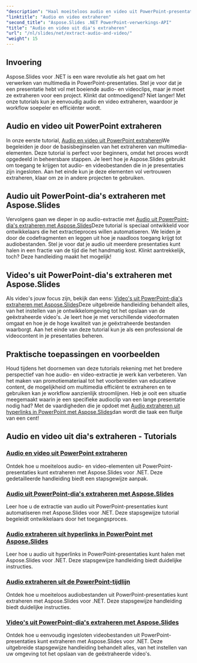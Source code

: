```yaml
---
"description": "Haal moeiteloos audio en video uit PowerPoint-presentaties met Aspose.Slides voor .NET en onze uitgebreide stapsgewijze tutorials."
"linktitle": "Audio en video extraheren"
"second_title": "Aspose.Slides .NET PowerPoint-verwerkings-API"
"title": "Audio en video uit dia's extraheren"
"url": "/nl/slides/net/extract-audio-and-video/"
"weight": 15
---
```


## Invoering

Aspose.Slides voor .NET is een ware revolutie als het gaat om het verwerken van multimedia in PowerPoint-presentaties. Stel je voor dat je een presentatie hebt vol met boeiende audio- en videoclips, maar je moet ze extraheren voor een project. Klinkt dat ontmoedigend? Niet langer! Met onze tutorials kun je eenvoudig audio en video extraheren, waardoor je workflow soepeler en efficiënter wordt.

## Audio en video uit PowerPoint extraheren

In onze eerste tutorial, [Audio en video uit PowerPoint extraheren](./extracting-audio-and-video/)We begeleiden je door de basisbeginselen van het extraheren van multimedia-elementen. Deze tutorial is perfect voor beginners, omdat het proces wordt opgedeeld in beheersbare stappen. Je leert hoe je Aspose.Slides gebruikt om toegang te krijgen tot audio- en videobestanden die in je presentaties zijn ingesloten. Aan het einde kun je deze elementen vol vertrouwen extraheren, klaar om ze in andere projecten te gebruiken.

## Audio uit PowerPoint-dia's extraheren met Aspose.Slides

Vervolgens gaan we dieper in op audio-extractie met [Audio uit PowerPoint-dia's extraheren met Aspose.Slides](./extract-audio-from-powerpoint/)Deze tutorial is speciaal ontwikkeld voor ontwikkelaars die het extractieproces willen automatiseren. We leiden je door de codefragmenten en leggen uit hoe je naadloos toegang krijgt tot audiobestanden. Stel je voor dat je audio uit meerdere presentaties kunt halen in een fractie van de tijd die het handmatig kost. Klinkt aantrekkelijk, toch? Deze handleiding maakt het mogelijk!

## Video's uit PowerPoint-dia's extraheren met Aspose.Slides

Als video's jouw focus zijn, bekijk dan eens: [Video's uit PowerPoint-dia's extraheren met Aspose.Slides](./extract-videos-from-powerpoint-slides/)Deze uitgebreide handleiding behandelt alles, van het instellen van je ontwikkelomgeving tot het opslaan van de geëxtraheerde video's. Je leert hoe je met verschillende videoformaten omgaat en hoe je de hoge kwaliteit van je geëxtraheerde bestanden waarborgt. Aan het einde van deze tutorial kun je als een professional de videocontent in je presentaties beheren.

## Praktische toepassingen en voorbeelden

Houd tijdens het doornemen van deze tutorials rekening met het bredere perspectief van hoe audio- en video-extractie je werk kan verbeteren. Van het maken van promotiemateriaal tot het voorbereiden van educatieve content, de mogelijkheid om multimedia efficiënt te extraheren en te gebruiken kan je workflow aanzienlijk stroomlijnen. Heb je ooit een situatie meegemaakt waarin je een specifieke audioclip van een lange presentatie nodig had? Met de vaardigheden die je opdoet met [Audio extraheren uit hyperlinks in PowerPoint met Aspose.Slides](./extract-audio-from-hyperlinks/)dan wordt die taak een fluitje van een cent!

## Audio en video uit dia's extraheren - Tutorials
### [Audio en video uit PowerPoint extraheren](./extracting-audio-and-video/)
Ontdek hoe u moeiteloos audio- en video-elementen uit PowerPoint-presentaties kunt extraheren met Aspose.Slides voor .NET. Deze gedetailleerde handleiding biedt een stapsgewijze aanpak.
### [Audio uit PowerPoint-dia's extraheren met Aspose.Slides](./extract-audio-from-powerpoint/)
Leer hoe u de extractie van audio uit PowerPoint-presentaties kunt automatiseren met Aspose.Slides voor .NET. Deze stapsgewijze tutorial begeleidt ontwikkelaars door het toegangsproces.
### [Audio extraheren uit hyperlinks in PowerPoint met Aspose.Slides](./extract-audio-from-hyperlinks/)
Leer hoe u audio uit hyperlinks in PowerPoint-presentaties kunt halen met Aspose.Slides voor .NET. Deze stapsgewijze handleiding biedt duidelijke instructies.
### [Audio extraheren uit de PowerPoint-tijdlijn](./extracting-audio-from-timeline/)
Ontdek hoe u moeiteloos audiobestanden uit PowerPoint-presentaties kunt extraheren met Aspose.Slides voor .NET. Deze stapsgewijze handleiding biedt duidelijke instructies.
### [Video's uit PowerPoint-dia's extraheren met Aspose.Slides](./extract-videos-from-powerpoint-slides/)
Ontdek hoe u eenvoudig ingesloten videobestanden uit PowerPoint-presentaties kunt extraheren met Aspose.Slides voor .NET. Deze uitgebreide stapsgewijze handleiding behandelt alles, van het instellen van uw omgeving tot het opslaan van de geëxtraheerde video's.